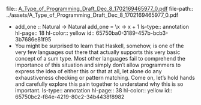 file:: [A_Type_of_Programming_Draft_Dec_8_1702169465977_0.pdf](../assets/A_Type_of_Programming_Draft_Dec_8_1702169465977_0.pdf)
file-path:: ../assets/A_Type_of_Programming_Draft_Dec_8_1702169465977_0.pdf

- add_one :: Natural -> Natural add_one = \x -> x + 1
  ls-type:: annotation
  hl-page:: 18
  hl-color:: yellow
  id:: 65750ba0-3189-457b-bcb3-3b7686e81f95
- You might be surprised to learn that Haskell, somehow, is one of the very few languages out there that actually supports this very basic concept of a sum type. Most other languages fail to comprehend the importance of this situation and simply don’t allow programmers to express the idea of either this or that at all, let alone do any exhaustiveness checking or pattern matching. Come on, let’s hold hands and carefully explore this pain together to understand why this is so important.
  ls-type:: annotation
  hl-page:: 38
  hl-color:: yellow
  id:: 65750bc2-f84e-4219-80c2-34b4438f8982